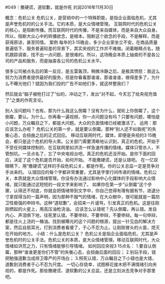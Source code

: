 #049｜撒硬谎，道软歉，就是作死
刘润2016年11月30日

概念：危机公关
危机公关，是营销中的一个特殊职能，是指企业面临危机，尤其是声誉危机时的公关手法。它的本质，是大众情绪管理。
互联网时代的危机公关的核心，是阻断传播。而互联网时代的传播，不是来自媒体，而是来自大众自身。所以，阻断大众心中的转播欲念，是根本。阻断这个欲念的手段，不是解释，而是获得原谅，甚至同情。
案例
每年的3·15晚会，多少企业家坐立不安。在商品质量普遍低下、服务普遍较差的背景下，其实央视的工作并不难做。闭着眼睛点名，随机跟踪调查，找不出一点问题，是很难的。所以，这场晚会本质上抽查的不是各公司的产品和服务，而是抽查各公司的危机公关水平。

很多公司被点名后的第一反应，是五雷轰顶，稍微冷静之后，是极其愤怒：我这么努力为消费者提供最好的服务，但是你看看那谁谁，那谁谁谁，做得差多了，为什么不曝光他们？就因为我们投的广告不如他们多，就这样整我们？

然后就会“脑子被枪打过了”似的，冲动之下，发出“对不起，今天忘了给央视充值了”之类的作死言论。

别人没问题吗？也有。那为什么我这么倒霉？没有为什么，就轮上你倒霉了。这个倒霉，要认。为什么，你再看一遍视频，你一点问题没有吗？只要有问题，哪怕是小问题，万众瞩目之下，都是大问题。大众的负面情绪已经被激活了。
运用：那应该怎么办呢？
危机公关的第一步，就是要认倒霉。那种“别人还不如我呢”的失衡心态，会扭曲之后的正式回应。
移动互联网时代，媒体，即便是央视的3·15晚会，都只是这个危机的导火索。公关部门需要清晰地认识到，真正的危机，开始于不受任何媒体控制的、在互联网里如洪流一样急速传播的情绪。媒体只管杀人，不管刨坑。一旦点名了，忘了中央电视台吧。真正的危机还没开始。是你下面的回应，决定了这个危机是否开始，如何开始。
不能撒硬谎，还是认错吧。
在一亿双眼睛下，用“撒硬谎”这样的手段危机公关，都是作死。你的公关总监一定是竞争对手派来的。
认错回应的每个字都非常重要，尤其是字里行间传递的情绪。危机公关，本质就是大众情绪管理。你没有办法通过影响中心化媒体的手段影响大众情绪，就只能通过这短短的一段文字来影响了。
如果你在第一步“认倒霉”这个步骤，认得还不彻底，你就会把情绪带到文字中，你自己觉得有理有据有节，进退分寸拿捏得当的一篇声明，因为那种不服气的情绪，在大众眼中，很可能就是一篇防卫性极强的申辩书。这种“道软歉”，会招来一片谩骂，引发真正的危机。这是往刚刚燃起的火星上，用高压油枪浇油。
应该怎么认错呢？先认倒霉，再认错。发自内心、声泪俱下地，往死里认错。不要申辩，不要申辩，不要申辩。每一句申辩，都是往火上浇的一桶油。找到被曝光的这个问题的根源，提出一针见血的解决方案，然后自扇耳光，打到消费者看傻了，于心不忍为止。让刚刚冒头的火苗，熄灭在开始的地方。
小结：什么是危机公关？
危机公关是指企业面临危机，尤其是声誉危机时的公关手法。危机公关的本质，是大众情绪管理。移动互联网时代，大众情绪如洪荒之力，只有情绪能够引导情绪。
如何回应央视3·15点名：
1.要自认倒霉，那种“谁谁更差你们不管”的失衡心态，会扭曲后面的回应；
2.别玩手段，错把勉强道歉当成捍卫尊严的开场白；
3.照死认错，万众瞩目之下小错也是大错，道歉到消费者于心不忍为尺度。
一切心存侥幸，试图移花接木把不满情绪引向央视的，都是作死。那些撒硬谎、道软歉的公关总监，还是立刻派去竞争对手那里吧。